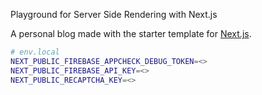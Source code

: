 Playground for Server Side Rendering with Next.js

A personal blog made with the starter template for [Next.js](https://nextjs.org/learn).

```bash
# env.local
NEXT_PUBLIC_FIREBASE_APPCHECK_DEBUG_TOKEN=<>
NEXT_PUBLIC_FIREBASE_API_KEY=<>
NEXT_PUBLIC_RECAPTCHA_KEY=<>
```
